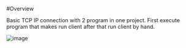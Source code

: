 #Overview

Basic TCP IP connection with 2 program in one project. First execute program that makes run client after that run client by hand. 

![image](https://user-images.githubusercontent.com/18538179/147436708-73d3e71f-785f-412c-9ed7-d7dead433e0b.png)
